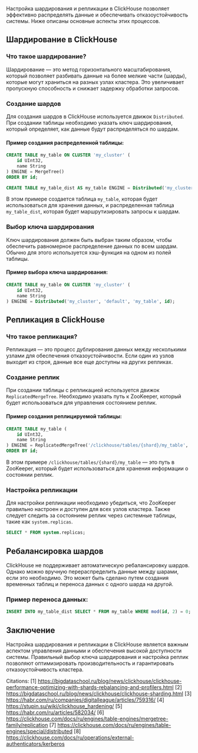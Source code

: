 Настройка шардирования и репликации в ClickHouse позволяет эффективно распределять данные и обеспечивать отказоустойчивость системы. Ниже описаны основные аспекты этих процессов.

## Шардирование в ClickHouse

### Что такое шардирование?

Шардирование — это метод горизонтального масштабирования, который позволяет разбивать данные на более мелкие части (шарды), которые могут храниться на разных узлах кластера. Это увеличивает пропускную способность и снижает задержку обработки запросов.

### Создание шардов

Для создания шардов в ClickHouse используется движок `Distributed`. При создании таблицы необходимо указать ключ шардирования, который определяет, как данные будут распределяться по шардам.

#### Пример создания распределенной таблицы:

```sql
CREATE TABLE my_table ON CLUSTER 'my_cluster' (
    id UInt32,
    name String
) ENGINE = MergeTree()
ORDER BY id;

CREATE TABLE my_table_dist AS my_table ENGINE = Distributed('my_cluster', 'default', 'my_table', rand());
```

В этом примере создается таблица `my_table`, которая будет использоваться для хранения данных, и распределенная таблица `my_table_dist`, которая будет маршрутизировать запросы к шардам.

### Выбор ключа шардирования

Ключ шардирования должен быть выбран таким образом, чтобы обеспечить равномерное распределение данных по всем шардам. Обычно для этого используется хэш-функция на одном из полей таблицы.

#### Пример выбора ключа шардирования:

```sql
CREATE TABLE my_table ON CLUSTER 'my_cluster' (
    id UInt32,
    name String
) ENGINE = Distributed('my_cluster', 'default', 'my_table', id);
```

## Репликация в ClickHouse

### Что такое репликация?

Репликация — это процесс дублирования данных между несколькими узлами для обеспечения отказоустойчивости. Если один из узлов выходит из строя, данные все еще доступны на других репликах.

### Создание реплик

При создании таблицы с репликацией используется движок `ReplicatedMergeTree`. Необходимо указать путь к ZooKeeper, который будет использоваться для управления состоянием реплик.

#### Пример создания реплицируемой таблицы:

```sql
CREATE TABLE my_table (
    id UInt32,
    name String
) ENGINE = ReplicatedMergeTree('/clickhouse/tables/{shard}/my_table', '{replica}')
ORDER BY id;
```

В этом примере `/clickhouse/tables/{shard}/my_table` — это путь в ZooKeeper, который будет использоваться для хранения информации о состоянии реплик.

### Настройка репликации

Для настройки репликации необходимо убедиться, что ZooKeeper правильно настроен и доступен для всех узлов кластера. Также следует следить за состоянием реплик через системные таблицы, такие как `system.replicas`.

```sql
SELECT * FROM system.replicas;
```

## Ребалансировка шардов

ClickHouse не поддерживает автоматическую ребалансировку шардов. Однако можно вручную перераспределить данные между шарами, если это необходимо. Это может быть сделано путем создания временных таблиц и переноса данных с одного шарда на другой.

### Пример переноса данных:

```sql
INSERT INTO my_table_dist SELECT * FROM my_table WHERE mod(id, 2) = 0; -- Перенос данных на новый шард
```

## Заключение

Настройка шардирования и репликации в ClickHouse является важным аспектом управления данными и обеспечения высокой доступности системы. Правильный выбор ключа шардирования и настройка реплик позволяют оптимизировать производительность и гарантировать отказоустойчивость кластера.

Citations:
[1] https://bigdataschool.ru/blog/news/clickhouse/clickhouse-performance-optimizing-with-shards-rebalancing-and-profilers.html
[2] https://bigdataschool.ru/blog/news/clickhouse/clickhouse-sharding.html
[3] https://habr.com/ru/companies/digitalleague/articles/759316/
[4] https://stupin.su/wiki/clickhouse_hardening/
[5] https://habr.com/ru/articles/582034/
[6] https://clickhouse.com/docs/ru/engines/table-engines/mergetree-family/replication
[7] https://clickhouse.com/docs/ru/engines/table-engines/special/distributed
[8] https://clickhouse.com/docs/ru/operations/external-authenticators/kerberos